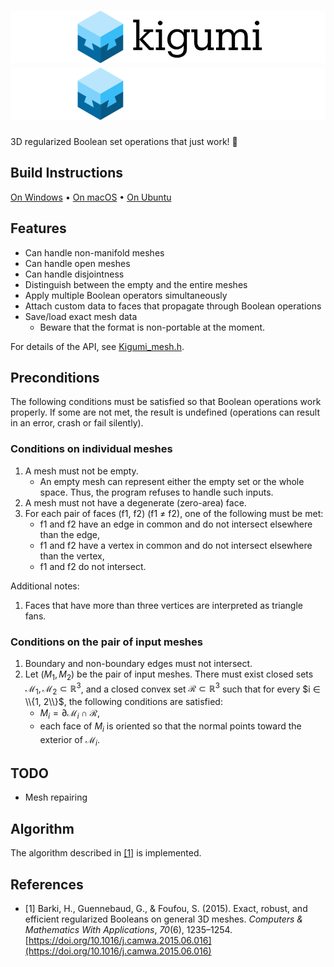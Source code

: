 # ![kigumi](docs/logo.svg#gh-light-mode-only)![kigumi](docs/logo_dark.svg#gh-dark-mode-only)

3D regularized Boolean set operations that just work! 🙌

## Build Instructions

[On Windows](docs/build-windows.md) • [On macOS](docs/build-macos.md) • [On Ubuntu](docs/build-ubuntu.md)

## Features

- Can handle non-manifold meshes
- Can handle open meshes
- Can handle disjointness
- Distinguish between the empty and the entire meshes
- Apply multiple Boolean operators simultaneously
- Attach custom data to faces that propagate through Boolean operations
- Save/load exact mesh data
  - Beware that the format is non-portable at the moment.

For details of the API, see [Kigumi_mesh.h](include/kigumi/Kigumi_mesh.h).

## Preconditions

The following conditions must be satisfied so that Boolean operations work properly. If some are not met, the result is undefined (operations can result in an error, crash or fail silently).

### Conditions on individual meshes

1. A mesh must not be empty.
   - An empty mesh can represent either the empty set or the whole space. Thus, the program refuses to handle such inputs.
1. A mesh must not have a degenerate (zero-area) face.
1. For each pair of faces (f1, f2) (f1 ≠ f2), one of the following must be met:
   - f1 and f2 have an edge in common and do not intersect elsewhere than the edge,
   - f1 and f2 have a vertex in common and do not intersect elsewhere than the vertex,
   - f1 and f2 do not intersect.

Additional notes:

1. Faces that have more than three vertices are interpreted as triangle fans.

### Conditions on the pair of input meshes

1. Boundary and non-boundary edges must not intersect.
1. Let $(M_1, M_2)$ be the pair of input meshes. There must exist closed sets $\mathcal{M}_1, \mathcal{M}_2 ⊂ ℝ^3$, and a closed convex set $\mathcal{R} ⊂ ℝ^3$ such that for every $i ∈ \\{1, 2\\}$, the following conditions are satisfied:
   - $M_i = ∂\mathcal{M}_i ∩ \mathcal{R}$,
   - each face of $M_i$ is oriented so that the normal points toward the exterior of $\mathcal{M}_i$.

## TODO

- Mesh repairing

## Algorithm

The algorithm described in [[1]](#1) is implemented.

## References

- <a id="1">[1]</a> Barki, H., Guennebaud, G., & Foufou, S. (2015). Exact, robust, and efficient regularized Booleans on general 3D meshes. _Computers & Mathematics With Applications_, _70_(6), 1235–1254. [https://doi.org/10.1016/j.camwa.2015.06.016](https://doi.org/10.1016/j.camwa.2015.06.016)
